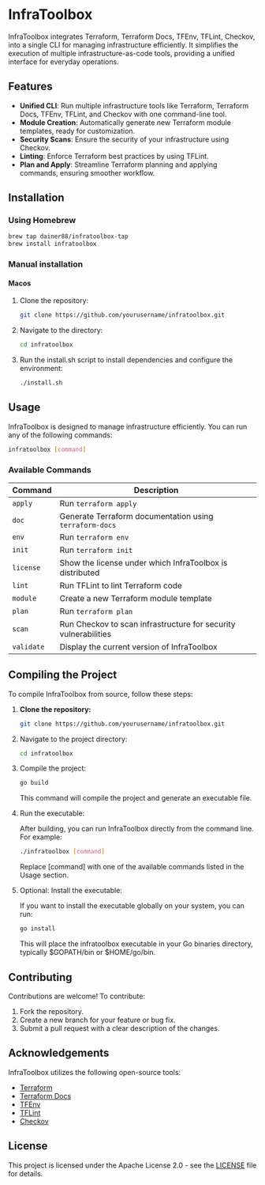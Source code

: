 # InfraToolbox

InfraToolbox integrates Terraform, Terraform Docs, TFEnv, TFLint, Checkov, into a single CLI for managing infrastructure efficiently. It simplifies the execution of multiple infrastructure-as-code tools, providing a unified interface for everyday operations.

## Features

- **Unified CLI**: Run multiple infrastructure tools like Terraform, Terraform Docs, TFEnv, TFLint, and Checkov with one command-line tool.
- **Module Creation**: Automatically generate new Terraform module templates, ready for customization.
- **Security Scans**: Ensure the security of your infrastructure using Checkov.
- **Linting**: Enforce Terraform best practices by using TFLint.
- **Plan and Apply**: Streamline Terraform planning and applying commands, ensuring smoother workflow.

## Installation

### Using Homebrew

```bash
brew tap dainer88/infratoolbox-tap
brew install infratoolbox
```

### Manual installation

#### Macos

1. Clone the repository:

   ```bash
   git clone https://github.com/yourusername/infratoolbox.git
   ```

2. Navigate to the directory:

    ```bash
    cd infratoolbox
    ````

3. Run the install.sh script to install dependencies and configure the environment:

    ```bash
    ./install.sh
    ````

## Usage

InfraToolbox is designed to manage infrastructure efficiently. You can run any of the following commands:

```bash
infratoolbox [command]
```

### Available Commands

| Command     | Description                                                     |
|-------------|-----------------------------------------------------------------|
| `apply`     | Run `terraform apply`                                           |
| `doc`       | Generate Terraform documentation using `terraform-docs`         |
| `env`       | Run `terraform env`                                             |
| `init`      | Run `terraform init`                                            |
| `license`   | Show the license under which InfraToolbox is distributed        |
| `lint`      | Run TFLint to lint Terraform code                               |
| `module`    | Create a new Terraform module template                          |
| `plan`      | Run `terraform plan`                                            |
| `scan`      | Run Checkov to scan infrastructure for security vulnerabilities |
| `validate`  | Display the current version of InfraToolbox                     |

## Compiling the Project

To compile InfraToolbox from source, follow these steps:

1. **Clone the repository:**

    ```bash
    git clone https://github.com/yourusername/infratoolbox.git
    ````

2. Navigate to the project directory:

    ```bash
    cd infratoolbox
    ```

3. Compile the project:

    ```bash
    go build
    ````

    This command will compile the project and generate an executable file.

4. Run the executable:

    After building, you can run InfraToolbox directly from the command line. For example:

    ```bash
    ./infratoolbox [command]
    ```

    Replace [command] with one of the available commands listed in the Usage section.

5. Optional: Install the executable:

    If you want to install the executable globally on your system, you can run:

    ```bash
    go install
    ```

    This will place the infratoolbox executable in your Go binaries directory, typically $GOPATH/bin or $HOME/go/bin.

## Contributing

Contributions are welcome! To contribute:

1. Fork the repository.
2. Create a new branch for your feature or bug fix.
3. Submit a pull request with a clear description of the changes.

## Acknowledgements

InfraToolbox utilizes the following open-source tools:

- [Terraform](https://www.terraform.io)
- [Terraform Docs](https://terraform-docs.io)
- [TFEnv](https://github.com/tfutils/tfenv)
- [TFLint](https://github.com/terraform-linters/tflint)
- [Checkov](https://www.checkov.io)

## License

This project is licensed under the Apache License 2.0 - see the [LICENSE](./LICENSE) file for details.

